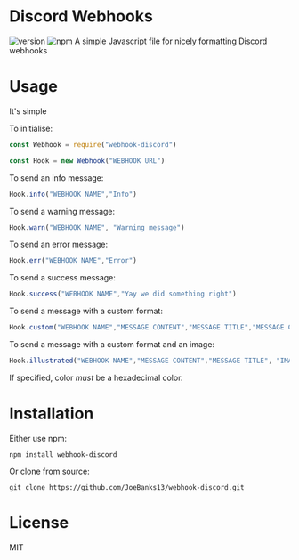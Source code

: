 # Discord Webhooks
![version](https://img.shields.io/npm/v/webhook-discord.svg "Version")
![npm](https://img.shields.io/npm/dt/webhook-discord.svg "Total Downloads")
A simple Javascript file for nicely formatting Discord webhooks

# Usage
It's simple

To initialise:
```js
const Webhook = require("webhook-discord")

const Hook = new Webhook("WEBHOOK URL")
```

To send an info message:
```js
Hook.info("WEBHOOK NAME","Info")
```

To send a warning message:
```js
Hook.warn("WEBHOOK NAME", "Warning message")
```

To send an error message:
```js
Hook.err("WEBHOOK NAME","Error")
```

To send a success message:
```js
Hook.success("WEBHOOK NAME","Yay we did something right")
```

To send a message with a custom format:
```js
Hook.custom("WEBHOOK NAME","MESSAGE CONTENT","MESSAGE TITLE","MESSAGE COLOUR (optional)", "IMAGE URL (optionnal)")
```

To send a message with a custom format and an image:
```js
Hook.illustrated("WEBHOOK NAME","MESSAGE CONTENT","MESSAGE TITLE", "IMAGE URL (optionnal)")
```

If specified, color *must* be a hexadecimal color.

# Installation
Either use npm:
```
npm install webhook-discord
```
Or clone from source:
```
git clone https://github.com/JoeBanks13/webhook-discord.git
```

# License

MIT


